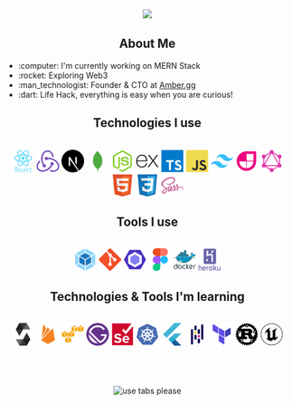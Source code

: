 <div align="center">
<img src="https://media.giphy.com/media/hvRJCLFzcasrR4ia7z/giphy.gif" width="10%">
</div>

<h2 align="center">About Me</h2>
<ul>
	<li> :computer: I'm currently working on MERN Stack </li>
	<li> :rocket: Exploring Web3 </li>
	<li> :man_technologist: Founder & CTO at <a href="https://www.amber.gg" alt="Amber.gg"/>Amber.gg</a> </li>
	<li> :dart: Life Hack, everything is easy when you are curious! </li>
</ul>

<h2 align="center">Technologies I use</h2>
<div align="center">
	<br />
	<img src="https://raw.githubusercontent.com/devicons/devicon/master/icons/react/react-original-wordmark.svg" alt="react" width="40" height="40" />
	<img src="https://raw.githubusercontent.com/devicons/devicon/master/icons/redux/redux-original.svg" alt="redux" width="40" height="40" />
	<img src="https://raw.githubusercontent.com/devicons/devicon/master/icons/nextjs/nextjs-original.svg" alt="sass" width="40" height="40" />
	<img src="https://raw.githubusercontent.com/devicons/devicon/master/icons/mongodb/mongodb-plain.svg" alt="mongodb" width="40" height="40" />
	<img src="https://raw.githubusercontent.com/devicons/devicon/master/icons/nodejs/nodejs-plain.svg" alt="nodejs" width="40" height="40" />
	<img src="https://raw.githubusercontent.com/devicons/devicon/master/icons/express/express-original.svg" alt="express" width="40" height="40" />
	<img src="https://raw.githubusercontent.com/devicons/devicon/master/icons/typescript/typescript-plain.svg" alt="typescript" width="40" height="40" />
	<img src="https://raw.githubusercontent.com/devicons/devicon/master/icons/javascript/javascript-original.svg" alt="javascript" width="40" height="40" />
	<img src="https://raw.githubusercontent.com/devicons/devicon/master/icons/tailwindcss/tailwindcss-plain.svg" alt="tailwindcss" width="40" height="40" />
	<img src="https://raw.githubusercontent.com/devicons/devicon/master/icons/jamstack/jamstack-original.svg" alt="jamstack" width="40" height="40" />
	<img src="https://raw.githubusercontent.com/devicons/devicon/master/icons/graphql/graphql-plain.svg" alt="graphql" width="40" height="40" />
	<img src="https://raw.githubusercontent.com/devicons/devicon/master/icons/html5/html5-original.svg" alt="html5" width="40" height="40" />
	<img src="https://raw.githubusercontent.com/devicons/devicon/master/icons/css3/css3-original.svg" alt="css3" width="40" height="40" />
	<img src="https://raw.githubusercontent.com/devicons/devicon/master/icons/sass/sass-original.svg" alt="sass" width="40" height="40" />
</div>

<h2 align="center">Tools I use</h2>
<div align="center">
	<br />
	<img src="https://raw.githubusercontent.com/devicons/devicon/master/icons/webpack/webpack-original.svg" alt="webpack" width="40" height="40"/>
	<img src="https://raw.githubusercontent.com/devicons/devicon/master/icons/git/git-original.svg" alt="git" width="40" height="40" />
	<img src="https://raw.githubusercontent.com/devicons/devicon/master/icons/eslint/eslint-original.svg" alt="eslint" width="40" height="40" />
	<img src="https://raw.githubusercontent.com/devicons/devicon/master/icons/figma/figma-original.svg" alt="figma" width="40" height="40" />
	<img src="https://raw.githubusercontent.com/devicons/devicon/master/icons/docker/docker-original-wordmark.svg" alt="aws" width="40" height="40" />
	<img src="https://raw.githubusercontent.com/devicons/devicon/master/icons/heroku/heroku-plain-wordmark.svg" alt="heroku" width="40" height="40" />
</div>

<h2 align="center">Technologies & Tools I'm learning</h2>
<div align="center">
	<br />
	<img src="https://raw.githubusercontent.com/devicons/devicon/master/icons/solidity/solidity-original.svg" alt="solidity" width="40" height="40" />
	<img src="https://raw.githubusercontent.com/devicons/devicon/master/icons/firebase/firebase-plain.svg" alt="firebase" width="40" height="40" />
	<img src="https://raw.githubusercontent.com/devicons/devicon/master/icons/amazonwebservices/amazonwebservices-original.svg" alt="aws" width="40" height="40" />
	<img src="https://raw.githubusercontent.com/devicons/devicon/master/icons/gatsby/gatsby-plain.svg" alt="gatsby" width="40" height="40" />
	<img src="https://raw.githubusercontent.com/devicons/devicon/master/icons/selenium/selenium-original.svg" alt="selenium" width="40" height="40" />
	<img src="https://raw.githubusercontent.com/devicons/devicon/master/icons/kubernetes/kubernetes-plain.svg" alt="kubernetes" width="40" height="40" />
	<img src="https://raw.githubusercontent.com/devicons/devicon/master/icons/flutter/flutter-original.svg" alt="flutter" width="40" height="40" />
	<img src="https://raw.githubusercontent.com/devicons/devicon/master/icons/pandas/pandas-original.svg" alt="pandas" width="40" height="40" />
	<img src="https://raw.githubusercontent.com/devicons/devicon/master/icons/terraform/terraform-original.svg" alt="terraform" width="40" height="40" />
	<img src="https://raw.githubusercontent.com/devicons/devicon/master/icons/rust/rust-plain.svg" alt="rust" width="40" height="40" />
	<img src="https://raw.githubusercontent.com/devicons/devicon/master/icons/unrealengine/unrealengine-original.svg" alt="unrealengine" width="40" height="40" />
</div>
<br /><br /><br /><br />
<div align="center">
  <img src="https://www.mandatory.com/assets/uploads/gallery/silicon-valley-gifs/sv-1.gif" alt="use tabs please" width="500">
</div>
